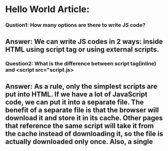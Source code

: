 # Hello World Article:

### Qustion1: How many options are there to write JS code?

## Answer: We can write JS codes in 2 ways: inside HTML using script tag  or using external scripts.


### Question2: What is the difference between script tag(inline) and <script src="script.js></script> ###

## Answer: As a rule, only the simplest scripts are put into HTML. If we have a lot of JavaScript code, we can put it into a separate file. The benefit of a separate file is that the browser will download it and store it in its cache. Other pages that reference the same script will take it from the cache instead of downloading it, so the file is actually downloaded only once. Also, a single <script> tag can not have both the src attribute and code inside.

# Code Structure Article

### Question3: Where should we use ";"?
## Answer: Statements can be separated with a semicolon.

## Examples: 1) alert('Hello'); alert('World'); -here we separate two alerts:
## Exception: A semicolon may be omitted in most cases when a line break exists.

### Question4: How many ways to write comments?
## 
Answer: 1) One-line comments start with two forward slash characters //. 
2) Multiline comments start with a forward slash and an asterisk /* and end with an asterisk and a forward slash */.
##

# Variables Article:

### Question5: What is the difference between let, var and const?

# Var 
```
Variables are used to store the information. A variable is a “named storage” for data. We can use variables to store goodies, visitors, and other data.

var - 1) the scope of a var variable is functional scope;
      2) It can be updated and redeclared into the scope;
      3) It can be declared without initialization (the preparation of a computer or similar device for operation);
      4) It can be accessed without initialization as its default value is "undefined";
```

# let

```
let - 1) the scope of a let variable is <b> block scope </b>;
      2) it can be updated but <b> cannot be re-declared </b> into the scope;
      3) it can be delared without initialization;
      4) it <b> cannot be accessed </b> without initialization as it returns an error.
```

# const

```
const - 1) the scope of a const variable is block scope;
        2) it <b>cannot be updated or redeclared </b> into the scope;
        3) it cannot be declared without initialization;
        4) it  <b>cannot be accessed</b> without initialization, as <b> it cannot be declared without initialization </b>;
```

### Question6: What are the limitations of variable naming?

```
1) The name must contain ONLY letters,digits, or the symbols $ and _
2) The first character must not be  a digit.

* When the name contains multiple words, camelCase is commonly used. 
```

### Question 7: If we write let x= 5 and then changed to x = 7.What will happen with 5? Will it take a space in memory?

```
When the value is changed, the  <b>old data is removed </b> from the variable
```

# Data Types Article:

* There are <b> eight </b> basic data types in JavaScript.

### Question 8: 5 dəyəri yaddasa yazılarkən 2-li say sisteminə çevrilir və ona görə yaddaşda tutduğu yer hesablanır.Bəs 5.34 dəyərinin yaddaşda tutduğu yeri necə hesablamaq olar?

```

```

### Question : Operators:
* An operand – is what operators are applied to. For instance, in the multiplication of 5 * 2 there are two operands: the left operand is 5 and the right operand is 2. Sometimes, people call these “arguments” instead of “operands”.
* An operator is unary if it has a single operand. For example, the unary negation - reverses the sign of a number:  x = -x;
* An operator is binary if it has two operands. The same minus exists in binary form as well: let x = 1, y = 3; alert( y - x );
* The remainder operator %, despite its appearance, is not related to percents. alert( 5 % 2 ); // 1, a remainder of 5 divided by 2 .Pokazivayet ostatok pri delenii 5/2
* exponentiation - a ** b raises a to the power of b. alert( 2 ** 2 ); // 2² = 4, alert( 2 ** 3 ); // 2³ = 8









